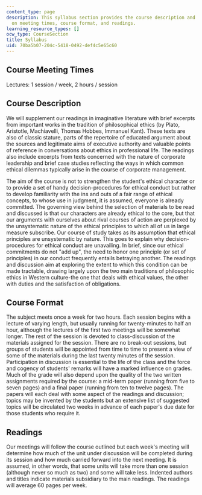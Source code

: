 ```yaml
---
content_type: page
description: This syllabus section provides the course description and information
  on meeting times, course format, and readings.
learning_resource_types: []
ocw_type: CourseSection
title: Syllabus
uid: 70ba5b07-204c-5418-0492-def4c5e65c60
---
```


Course Meeting Times
--------------------

Lectures: 1 session / week, 2 hours / session

Course Description
------------------

We will supplement our readings in imaginative literature with brief excerpts from important works in the tradition of philosophical ethics (by Plato, Aristotle, Machiavelli, Thomas Hobbes, Immanuel Kant). These texts are also of classic stature, parts of the repertoire of educated argument about the sources and legitimate aims of executive authority and valuable points of reference in conversations about ethics in professional life. The readings also include excerpts from texts concerned with the nature of corporate leadership and brief case studies reflecting the ways in which common ethical dilemmas typically arise in the course of corporate management.

The aim of the course is not to strengthen the student's ethical character or to provide a set of handy decision-procedures for ethical conduct but rather to develop familiarity with the ins and outs of a fair range of ethical concepts, to whose use in judgment, it is assumed, everyone is already committed. The governing view behind the selection of materials to be read and discussed is that our characters are already ethical to the core, but that our arguments with ourselves about rival courses of action are perplexed by the unsystematic nature of the ethical principles to which all of us in large measure subscribe. Our course of study takes as its assumption that ethical principles are unsystematic by nature. This goes to explain why decision-procedures for ethical conduct are unavailing. In brief, since our ethical commitments do not "add up", the need to honor one principle (or set of principles) in our conduct frequently entails betraying another. The readings and discussion aim at exploring the extent to which this condition can be made tractable, drawing largely upon the two main traditions of philosophic ethics in Western culture-the one that deals with ethical values, the other with duties and the satisfaction of obligations.

Course Format
-------------

The subject meets once a week for two hours. Each session begins with a lecture of varying length, but usually running for twenty-minutes to half an hour, although the lectures of the first two meetings will be somewhat longer. The rest of the session is devoted to class-discussion of the materials assigned for the session. There are no break-out sessions, but groups of students will be appointed from time to time to present a view of some of the materials during the last twenty minutes of the session. Participation in discussion is essential to the life of the class and the force and cogency of students' remarks will have a marked influence on grades. Much of the grade will also depend upon the quality of the two written assignments required by the course: a mid-term paper (running from five to seven pages) and a final paper (running from ten to twelve pages). The papers will each deal with some aspect of the readings and discussion; topics may be invented by the students but an extensive list of suggested topics will be circulated two weeks in advance of each paper's due date for those students who require it.

Readings
--------

Our meetings will follow the course outlined but each week's meeting will determine how much of the unit under discussion will be completed during its session and how much carried forward into the next meeting. It is assumed, in other words, that some units will take more than one session (although never so much as two) and some will take less. Indented authors and titles indicate materials subsidiary to the main readings. The readings will average 60 pages per week.